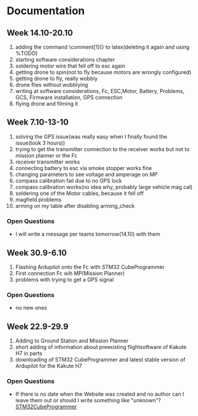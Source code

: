 # Documentation
## Week 14.10-20.10
1. adding the command \comment[1]{} to latex(deleting it again and using %TODO)
2. starting software considerations chapter
3. soldering motor wire that fell off to esc again
4. getting drone to spin(not to fly because motors are wrongly configured)
5. getting drone to fly, really wobbly
6. drone flies without wobblying
7. writing at software considerations, Fc, ESC,Motor, Battery, Problems, GCS, Firmware installation, GPS connection
8. flying drone and filming it

## Week 7.10-13-10
1. solving the GPS issue(was really easy when I finally found the issue(took 3 hours))
2. trying to get the transmitter connection to the receiver works but not to mission planner or the Fc
3. receiver transmitter works
4. connecting battery to esc via smoke stopper works fine
5. changing parameters to see voltage and amperage on MP
6. compass calibration fail due to no GPS lock
7. compass calibration works(no idea why, probably large vehicle mag cal)
8. soldering one of the Motor cables, because it fell off
9. magfield problems
10. arming on my table after disabling arming_check

### Open Questions
- I will write a message per teams tomorrow(14.10) with them


## Week 30.9-6.10
1. Flashing Ardupilot onto the Fc with STM32 CubeProgrammer
2. First connection Fc wih MP(Mission Planner)
3. problems with trying to get a GPS signal


### Open Questions
- no new ones
## Week 22.9-29.9

1. Adding to Ground Station and Mission Planner
2. short adding of information about preexisting flightsoftware of Kakute H7 in parts
3. downloading of STM32 CubeProgrammer and latest stable version of Ardupilot for the Kakute H7
### Open Questions
-  If there is no date when the Website was created and no author can I leave them out or should I write something like "unknown"?
[STM32CubeProgrammer](www.st.com/en/development-tools/stm32cubeprog.html)